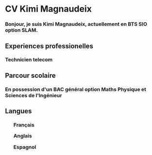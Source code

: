 <!DOCTYPE html>
<html>
 <body>
  <head>
   <h1>CV Kimi Magnaudeix</h1>
    <h3>Bonjour, je suis Kimi Magnaudeix, actuellement en BTS SIO option SLAM.</h3>
   <h2>Experiences professionelles</h2>
    <h3>Technicien telecom</h3>
    
   <h2>Parcour scolaire</h2>
   <h3>En possession d'un BAC général option Maths Physique et Sciences de l'Ingénieur</h3>
   <h2>Langues</h2>
   <h3>
   <ul>Français</ul>
   <ul>Anglais</ul>
   <ul>Espagnol</ul>
   </h3>
    
  </head>
 </body>
</html>
